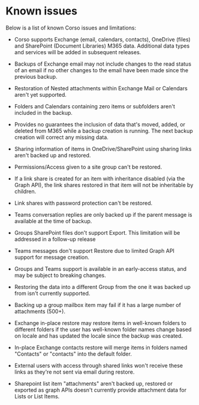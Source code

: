 # Known issues

Below is a list of known Corso issues and limitations:

* Corso supports Exchange (email, calendars, contacts), OneDrive (files) and SharePoint (Document Libraries) M365 data.
  Additional data types and services will be added in subsequent releases.

* Backups of Exchange email may not include changes to the read status of an email if no other changes
  to the email have been made since the previous backup.

* Restoration of Nested attachments within Exchange Mail or Calendars aren't yet supported.

* Folders and Calendars containing zero items or subfolders aren't included in the backup.

* Provides no guarantees the inclusion of data that's moved, added, or deleted
  from M365 while a backup creation is running.
  The next backup creation will correct any missing data.

* Sharing information of items in OneDrive/SharePoint using sharing links aren't backed up and restored.

* Permissions/Access given to a site group can't be restored.

* If a link share is created for an item with inheritance disabled
  (via the Graph API), the link shares restored in that item will
  not be inheritable by children.

* Link shares with password protection can't be restored.

* Teams conversation replies are only backed up if the parent message is available at the time of backup.

* Groups SharePoint files don't support Export. This limitation will be addressed in a follow-up release

* Teams messages don't support Restore due to limited Graph API support for message creation.

* Groups and Teams support is available in an early-access status, and may be subject to breaking changes.

* Restoring the data into a different Group from the one it was backed up from isn't currently supported.

* Backing up a group mailbox item may fail if it has a large number of attachments (500+).

* Exchange in-place restore may restore items in well-known folders to different
  folders if the user has well-known folder names change based on locale and has
  updated the locale since the backup was created.

* In-place Exchange contacts restore will merge items in folders named "Contacts" or "contacts" into the default folder.

* External users with access through shared links won't receive these links as they're not sent via email during restore.

* Sharepoint list item "attachments" aren't backed up, restored or exported as
  graph APIs doesn't currently provide attachment data for Lists or List Items.
  
